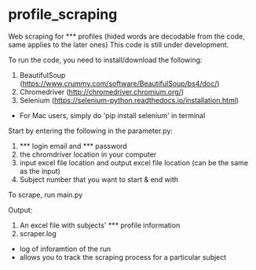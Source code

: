 # profile_scraping
Web scraping for *** profiles (hided words are decodable from the code, same applies to the later ones) 
This code is still under development.

To run the code, you need to install/download the following:
1) BeautifulSoup (https://www.crummy.com/software/BeautifulSoup/bs4/doc/)
2) Chromedriver (http://chromedriver.chromium.org/)
3) Selenium (https://selenium-python.readthedocs.io/installation.html)
  -  For Mac users, simply do 'pip install selenium' in terminal

Start by entering the following in the parameter.py:
1) *** login email and *** password
2) the chromdriver location in your computer
3) input excel file location and output excel file location (can be the same as the input) 
4) Subject number that you want to start & end with

To scrape, run main.py

Output:
1) An excel file with subjects' *** profile information
2) scraper.log 
  - log of inforamtion of the run
  - allows you to track the scraping process for a particular subject
